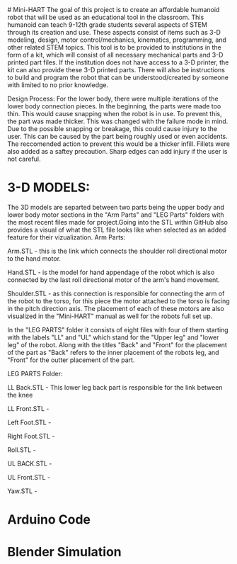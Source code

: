 <link rel="stylesheet" type="text/css" href="styles.css">
# Mini-HART 
The goal of this project is to create an affordable humanoid robot that will be used as an educational tool in the classroom. This humanoid can teach 9-12th grade students several aspects of STEM through its creation and use. These aspects consist of items such as 3-D modeling, design, motor control/mechanics, kinematics, programming, and other related STEM topics. This tool is to be provided to institutions in the form of a kit, which will consist of all necessary mechanical parts and 3-D printed part files. If the institution does not have access to a 3-D printer, the kit can also provide these 3-D printed parts. There will also be instructions to build and program the robot that can be understood/created by someone with limited to no prior knowledge.

Design Process: For the lower body, there were multiple iterations of the lower body connection pieces. In the beginning, the parts were made too thin. This would cause snapping when the robot is in use. To prevent this, the part was made thicker. This was changed with the failure mode in mind. Due to the possible snapping or breakage, this could cause injury to the user. This can be caused by the part being roughly used or even accidents. The reccomended action to prevent this would be a thicker infill. Fillets were also added as a saftey precaution. Sharp edges can add injury if the user is not careful.

# 3-D MODELS:
The 3D models are separted between two parts being the upper body and lower body motor sections in the "Arm Parts" and "LEG Parts" 
folders with the most recent files made for project.Going into the STL within GitHub also provides a visual of what the STL file 
looks like when selected as an added feature for their vizualization.
Arm Parts:

Arm.STL - this is the link which connects the shoulder roll directional motor to the hand motor. 

Hand.STL - is the model for hand appendage of the robot which is also connected by the last roll 
directional motor of the arm's hand movement. 

Shoulder.STL - as this connection is responsible for connecting the arm of the robot to the torso, for this piece the 
motor attached to the torso is facing in the pitch direction axis. 
The placement of each of these motors are also visualized in the "Mini-HART" manual as well for the robots full set up.

In the "LEG PARTS" folder it consists of eight files with four of them starting with the labels "LL" and "UL" which stand for 
the "Upper leg" and "lower leg" of the robot. Along with the titles "Back" and "Front" for the placement 
of the part as "Back" refers to the inner placement of the robots leg, and "Front" for the outter placement of the part. 
    
LEG PARTS Folder:

LL Back.STL -
This lower leg back part is responsible for the link between the knee 
    
LL Front.STL - 
    
Left Foot.STL - 
   
Right Foot.STL - 
    
Roll.STL -
    
UL BACK.STL - 
    
UL Front.STL - 
    
Yaw.STL - 

# Arduino Code


# Blender Simulation
